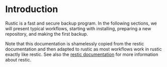 # Introduction

Rustic is a fast and secure backup program. In the following sections, we will
present typical workflows, starting with installing, preparing a new repository,
and making the first backup.

Note that this documentation is shamelessly copied from the restic documentation
and then adapted to rustic as most workflows work in rustic exactly like restic.
See also the [restic documentation](https://restic.readthedocs.io) for more
information about restic.
